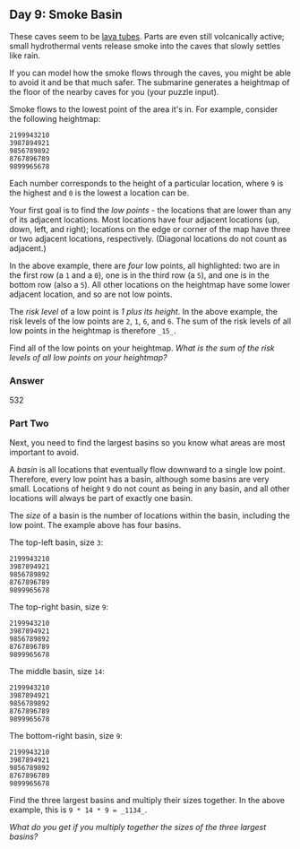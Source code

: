 ## Day 9: Smoke Basin 

These caves seem to be [lava tubes](https://en.wikipedia.org/wiki/Lava_tube). Parts are even still volcanically active; small hydrothermal vents release smoke into the caves that slowly settles like rain.

If you can model how the smoke flows through the caves, you might be able to avoid it and be that much safer. The submarine generates a heightmap of the floor of the nearby caves for you (your puzzle input).

Smoke flows to the lowest point of the area it's in. For example, consider the following heightmap:

    2199943210
    3987894921
    9856789892
    8767896789
    9899965678

Each number corresponds to the height of a particular location, where `9` is the highest and `0` is the lowest a location can be.

Your first goal is to find the _low points_ - the locations that are lower than any of its adjacent locations. Most locations have four adjacent locations (up, down, left, and right); locations on the edge or corner of the map have three or two adjacent locations, respectively. (Diagonal locations do not count as adjacent.)

In the above example, there are _four_ low points, all highlighted: two are in the first row (a `1` and a `0`), one is in the third row (a `5`), and one is in the bottom row (also a `5`). All other locations on the heightmap have some lower adjacent location, and so are not low points.

The _risk level_ of a low point is _1 plus its height_. In the above example, the risk levels of the low points are `2`, `1`, `6`, and `6`. The sum of the risk levels of all low points in the heightmap is therefore `_15_`.

Find all of the low points on your heightmap. _What is the sum of the risk levels of all low points on your heightmap?_

### Answer
532


### Part Two 

Next, you need to find the largest basins so you know what areas are most important to avoid.

A _basin_ is all locations that eventually flow downward to a single low point. Therefore, every low point has a basin, although some basins are very small. Locations of height `9` do not count as being in any basin, and all other locations will always be part of exactly one basin.

The _size_ of a basin is the number of locations within the basin, including the low point. The example above has four basins.

The top-left basin, size `3`:

    2199943210
    3987894921
    9856789892
    8767896789
    9899965678

The top-right basin, size `9`:

    2199943210
    3987894921
    9856789892
    8767896789
    9899965678

The middle basin, size `14`:

    2199943210
    3987894921
    9856789892
    8767896789
    9899965678

The bottom-right basin, size `9`:

    2199943210
    3987894921
    9856789892
    8767896789
    9899965678

Find the three largest basins and multiply their sizes together. In the above example, this is `9 * 14 * 9 = _1134_`.

_What do you get if you multiply together the sizes of the three largest basins?_
